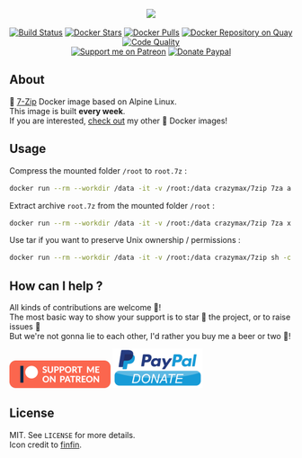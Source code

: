 <p align="center"><a href="https://github.com/crazy-max/docker-7zip" target="_blank"><img height="128"src="https://raw.githubusercontent.com/crazy-max/docker-7zip/master/.res/docker-7zip.jpg"></a></p>

<p align="center">
  <a href="https://travis-ci.com/crazy-max/docker-7zip"><img src="https://img.shields.io/travis/com/crazy-max/docker-7zip/master.svg?style=flat-square" alt="Build Status"></a>
  <a href="https://hub.docker.com/r/crazymax/7zip/"><img src="https://img.shields.io/docker/stars/crazymax/7zip.svg?style=flat-square" alt="Docker Stars"></a>
  <a href="https://hub.docker.com/r/crazymax/7zip/"><img src="https://img.shields.io/docker/pulls/crazymax/7zip.svg?style=flat-square" alt="Docker Pulls"></a>
  <a href="https://quay.io/repository/crazymax/7zip"><img src="https://quay.io/repository/crazymax/7zip/status?style=flat-square" alt="Docker Repository on Quay"></a>
  <a href="https://www.codacy.com/app/crazy-max/docker-7zip"><img src="https://img.shields.io/codacy/grade/221b1a2041514770af75a16d880148f9.svg?style=flat-square" alt="Code Quality"></a>
  <br /><a href="https://www.patreon.com/crazymax"><img src="https://img.shields.io/badge/donate-patreon-fb664e.svg?style=flat-square" alt="Support me on Patreon"></a>
  <a href="https://www.paypal.me/crazyws"><img src="https://img.shields.io/badge/donate-paypal-7057ff.svg?style=flat-square" alt="Donate Paypal"></a>
</p>

## About

🐳 [7-Zip](https://www.7-zip.org/) Docker image based on Alpine Linux.<br />
This image is built **every week**.<br />
If you are interested, [check out](https://hub.docker.com/r/crazymax/) my other 🐳 Docker images!

## Usage

Compress the mounted folder `/root` to `root.7z` :

```bash
docker run --rm --workdir /data -it -v /root:/data crazymax/7zip 7za a root.7z .
```

Extract archive `root.7z` from the mounted folder `/root` :

```bash
docker run --rm --workdir /data -it -v /root:/data crazymax/7zip 7za x root.7z
```

Use tar if you want to preserve Unix ownership / permissions :

```bash
docker run --rm --workdir /data -it -v /root:/data crazymax/7zip sh -c 'tar cvf - * | 7za a -si root.tar.7z'
```

## How can I help ?

All kinds of contributions are welcome :raised_hands:!<br />
The most basic way to show your support is to star :star2: the project, or to raise issues :speech_balloon:<br />
But we're not gonna lie to each other, I'd rather you buy me a beer or two :beers:!

[![Support me on Patreon](.res/patreon.png)](https://www.patreon.com/crazymax) 
[![Paypal Donate](.res/paypal.png)](https://www.paypal.me/crazyws)

## License

MIT. See `LICENSE` for more details.<br />
Icon credit to [finfin](https://utopian.io/utopian-io/@finfin/new-logo-icon-proposal-for-7-zip).

